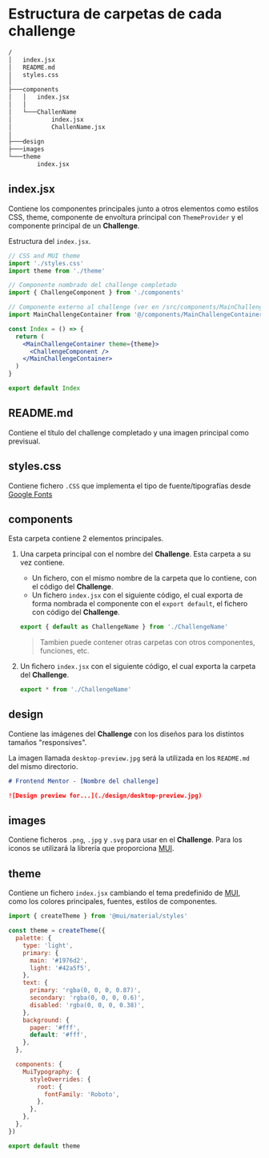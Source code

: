 # Estructura de carpetas de cada challenge

```bash
/
│   index.jsx
│   README.md
│   styles.css
│
├───components
│   │   index.jsx
│   │
│   └───ChallenName
│           index.jsx
│           ChallenName.jsx
│
├───design
├───images
└───theme
        index.jsx
```

## index.jsx

Contiene los componentes principales junto a otros elementos como estilos CSS, theme, componente de envoltura principal con `ThemeProvider` y el componente principal de un **Challenge**.

Estructura del `index.jsx`.

```jsx
// CSS and MUI theme
import './styles.css'
import theme from './theme'

// Componente nombrado del challenge completado
import { ChallengeComponent } from './components'

// Componente externo al challenge (ver en /src/components/MainChallengeContainer)
import MainChallengeContainer from '@/components/MainChallengeContainer'

const Index = () => {
  return (
    <MainChallengeContainer theme={theme}>
      <ChallengeComponent />
    </MainChallengeContainer>
  )
}

export default Index
```

## README.md

Contiene el título del challenge completado y una imagen principal como previsual.

## styles.css

Contiene fichero `.CSS` que implementa el tipo de fuente/tipografías desde [Google Fonts](https://fonts.google.com/)

## components

Esta carpeta contiene 2 elementos principales.

1. Una carpeta principal con el nombre del **Challenge**. Esta carpeta a su vez contiene.

   - Un fichero, con el mismo nombre de la carpeta que lo contiene, con el código del **Challenge**.
   - Un fichero `index.jsx` con el siguiente código, el cual exporta de forma nombrada el componente con el `export default`, el fichero con código del **Challenge**.

   ```jsx
   export { default as ChallengeName } from './ChallengeName'
   ```

   > Tambien puede contener otras carpetas con otros componentes, funciones, etc.

2. Un fichero `index.jsx` con el siguiente código, el cual exporta la carpeta del **Challenge**.

   ```jsx
   export * from './ChallengeName'
   ```

## design

Contiene las imágenes del **Challenge** con los diseños para los distintos tamaños "responsives".

La imagen llamada `desktop-preview.jpg` será la utilizada en los `README.md` del mismo directorio.

```md
# Frontend Mentor - [Nombre del challenge]

![Design preview for...](./design/desktop-preview.jpg)
```

## images

Contiene ficheros `.png`, `.jpg` y `.svg` para usar en el **Challenge**. Para los iconos se utilizará la librería que proporciona [MUI](https://mui.com/material-ui/material-icons/).

## theme

Contiene un fichero `index.jsx` cambiando el tema predefinido de [MUI](<[https://](https://mui.com/material-ui/customization/default-theme/)>), como los colores principales, fuentes, estilos de componentes.

```jsx
import { createTheme } from '@mui/material/styles'

const theme = createTheme({
  palette: {
    type: 'light',
    primary: {
      main: '#1976d2',
      light: '#42a5f5',
    },
    text: {
      primary: 'rgba(0, 0, 0, 0.87)',
      secondary: 'rgba(0, 0, 0, 0.6)',
      disabled: 'rgba(0, 0, 0, 0.38)',
    },
    background: {
      paper: '#fff',
      default: '#fff',
    },
  },

  components: {
    MuiTypography: {
      styleOverrides: {
        root: {
          fontFamily: 'Roboto',
        },
      },
    },
  },
})

export default theme
```
